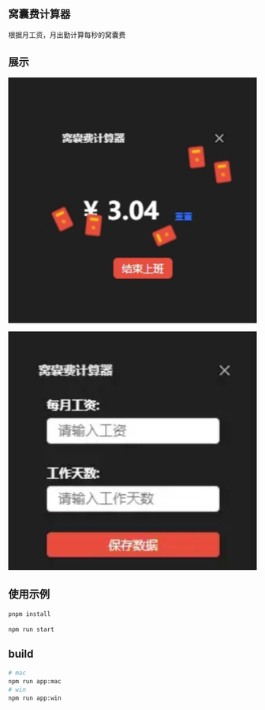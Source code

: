 ## 窝囊费计算器
根据月工资，月出勤计算每秒的窝囊费
## 展示
![示例图片](readme/pg1.jpeg)

![示例图片](readme/pg2.jpeg)

## 使用示例

```sh
pnpm install
```

```sh
npm run start
```

## build

```sh
# mac
npm run app:mac
# win
npm run app:win
```

